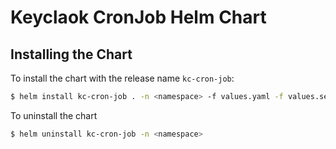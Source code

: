 # Keyclaok CronJob Helm Chart

## Installing the Chart

To install the chart with the release name `kc-cron-job`:

```bash
$ helm install kc-cron-job . -n <namespace> -f values.yaml -f values.secret.yaml
```

To uninstall the chart

```bash
$ helm uninstall kc-cron-job -n <namespace>
```
